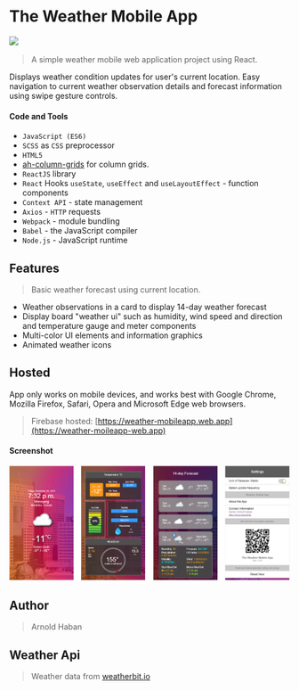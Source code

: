 # The Weather Mobile App
![](https://img.shields.io/badge/version-1.0.0-red.svg)
>A simple weather mobile web application project using React.

Displays weather condition updates for user's current location. Easy navigation to current weather observation details and forecast information using swipe gesture controls.

#### Code and Tools
* ```JavaScript (ES6)```
* ```SCSS``` as ```CSS``` preprocessor
* ```HTML5```
* [ah-column-grids](https://github.com/hsbyte/ah-column-grids) for column grids.
* ```ReactJS``` library
* ```React``` Hooks ```useState```, ```useEffect``` and ```useLayoutEffect``` - function components
* ```Context API``` - state management
* ```Axios``` - ```HTTP``` requests
* ```Webpack``` - module bundling
* ```Babel``` - the JavaScript compiler
* ```Node.js``` - JavaScript runtime

## Features
>Basic weather forecast using current location.
* Weather observations in a card to display 14-day weather forecast
* Display board "weather ui" such as humidity, wind speed and direction and temperature gauge and meter components
* Multi-color UI elements and information graphics
* Animated weather icons

## Hosted
App only works on mobile devices, and works best with Google Chrome, Mozilla Firefox, Safari, Opera and Microsoft Edge web browsers. 
>Firebase hosted: [https://weather-mobileapp.web.app](https://weather-moileapp-web.app)

#### Screenshot
![](.md/screenshot.png)

## Author
>Arnold Haban

## Weather Api
>Weather data from [weatherbit.io](https://www.weatherbit.io/)
